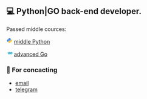 ## 💻 Python|GO back-end developer.

Passed middle cources:

<img src="images/python.png?raw=true" width="16"/> [middle Python](https://practicum.yandex.ru/profile/middle-python/)

<img src="images/golang.png?raw=true" width="16"/>  [advanced Go](https://practicum.yandex.ru/profile/go-advanced/)


### 💬 For concacting 

- [email](mailto:dimk00z@gmail.com) 
- [telegram](https://t.me/dimk_smith)
